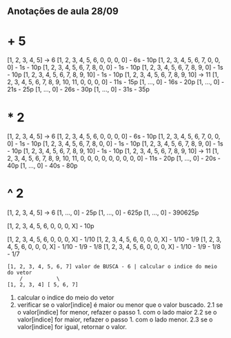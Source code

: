## Anotações de aula 28/09

# + 5

[1, 2, 3, 4, 5] -> 6
[1, 2, 3, 4, 5, 6, 0, 0, 0, 0] - 6s - 10p
[1, 2, 3, 4, 5, 6, 7, 0, 0, 0] - 1s - 10p
[1, 2, 3, 4, 5, 6, 7, 8, 0, 0] - 1s - 10p
[1, 2, 3, 4, 5, 6, 7, 8, 9, 0] - 1s - 10p
[1, 2, 3, 4, 5, 6, 7, 8, 9, 10] - 1s - 10p
[1, 2, 3, 4, 5, 6, 7, 8, 9, 10] -> 11
[1, 2, 3, 4, 5, 6, 7, 8, 9, 10, 11, 0, 0, 0, 0] - 11s - 15p
[1, ..., 0] - 16s - 20p
[1, ..., 0] - 21s - 25p
[1, ..., 0] - 26s - 30p
[1, ..., 0] - 31s - 35p

# \* 2

[1, 2, 3, 4, 5] -> 6
[1, 2, 3, 4, 5, 6, 0, 0, 0, 0] - 6s - 10p
[1, 2, 3, 4, 5, 6, 7, 0, 0, 0] - 1s - 10p
[1, 2, 3, 4, 5, 6, 7, 8, 0, 0] - 1s - 10p
[1, 2, 3, 4, 5, 6, 7, 8, 9, 0] - 1s - 10p
[1, 2, 3, 4, 5, 6, 7, 8, 9, 10] - 1s - 10p
[1, 2, 3, 4, 5, 6, 7, 8, 9, 10] -> 11
[1, 2, 3, 4, 5, 6, 7, 8, 9, 10, 11, 0, 0, 0, 0, 0, 0, 0, 0, 0] - 11s - 20p
[1, ..., 0] - 20s - 40p
[1, ..., 0] - 40s - 80p

# ^ 2

[1, 2, 3, 4, 5] -> 6
[1, ..., 0] - 25p
[1, ..., 0] - 625p
[1, ..., 0] - 390625p

[1, 2, 3, 4, 5, 6, 0, 0, 0, X] - 10p

[1, 2, 3, 4, 5, 6, 0, 0, 0, X] - 1/10
[1, 2, 3, 4, 5, 6, 0, 0, 0, X] - 1/10 - 1/9
[1, 2, 3, 4, 5, 6, 0, 0, 0, X] - 1/10 - 1/9 - 1/8
[1, 2, 3, 4, 5, 6, 0, 0, 0, X] - 1/10 - 1/9 - 1/8 - 1/7

```
[1, 2, 3, 4, 5, 6, 7] valor de BUSCA - 6 | calcular o indice do meio do vetor
    /           \
[1, 2, 3, 4] [ 5, 6, 7]
```

1. calcular o indice do meio do vetor
2. verificar se o valor[indice] é maior ou menor que o valor buscado.
   2.1 se o valor[indice] for menor, refazer o passo 1. com o lado maior
   2.2 se o valor[indice] for maior, refazer o passo 1. com o lado menor.
   2.3 se o valor[indice] for igual, retornar o valor.
